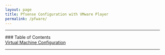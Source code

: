 ```yaml
---
layout: page
title: Pfsense Configuration with VMware Player
permalink: /pfware/
---
```

<hr>
### Table of Contents<br>
<a href="{{ site.baseurl }}/setup">Virtual Machine Configuration</a><br>
<hr>
